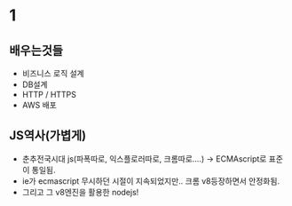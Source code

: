 # 1
## 배우는것들
* 비즈니스 로직 설계
* DB설계
* HTTP / HTTPS
* AWS 배포

## JS역사(가볍게)
* 춘추전국시대 js(파폭따로, 익스플로러따로, 크롬따로....) -> ECMAscript로 표준이 통일됨.
* ie가 ecmascript 무시하던 시절이 지속되었지만.. 크롬 v8등장하면서 안정화됨.
* 그리고 그 v8엔진을 활용한 nodejs!
